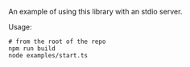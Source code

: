 An example of using this library with an stdio server. 

Usage:

```
# from the root of the repo
npm run build
node examples/start.ts
```